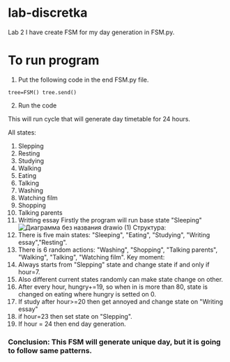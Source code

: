 # lab-discretka
Lab 2
I have create FSM for my day generation in FSM.py.

# To run program
1) Put the following code in the end FSM.py file.

`tree=FSM()
tree.send()`

2) Run the code
 
This will run cycle that will generate day timetable for 24 hours.

All states:
1) Slepping
2) Resting
3) Studying
4) Walking
5) Eating
6) Talking
7) Washing
8) Watching film
9) Shopping
10) Talking parents
11) Writting essay
Firstly the program will run base state "Sleeping"
![Диаграмма без названия drawio (1)](https://github.com/mikl123/lab-discretka/assets/69431189/3ff67c81-3e5c-42da-9470-7a00d5694229)
Структура:
1) There is five main states: "Sleeping", "Eating", "Studying", "Writing essay","Resting".
2) There is 6 random actions: "Washing", "Shopping", "Talking parents", "Walking", "Talking", "Watching film".
Key moment:
1) Always starts from "Slepping" state and change state if and only if hour=7.
2) Also different current states randomly can make state change on other.
3) After every hour, hungry+=19, so when in is more than 80, state is changed on eating where hungry is setted on 0.
4) If study after hour>=20 then get annoyed and change state on "Writing essay"
5) if hour=23 then set state on "Slepping".
6) If hour = 24 then end day generation.
### Conclusion: This FSM will generate unique day, but it is going to follow same patterns.
